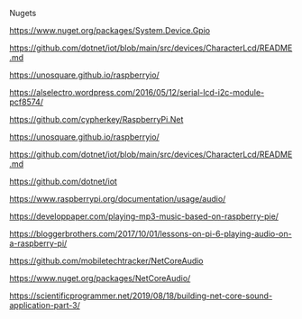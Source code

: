 ﻿
Nugets

https://www.nuget.org/packages/System.Device.Gpio

https://github.com/dotnet/iot/blob/main/src/devices/CharacterLcd/README.md

https://unosquare.github.io/raspberryio/

https://alselectro.wordpress.com/2016/05/12/serial-lcd-i2c-module-pcf8574/

https://github.com/cypherkey/RaspberryPi.Net

https://unosquare.github.io/raspberryio/

https://github.com/dotnet/iot/blob/main/src/devices/CharacterLcd/README.md

https://github.com/dotnet/iot

https://www.raspberrypi.org/documentation/usage/audio/

https://developpaper.com/playing-mp3-music-based-on-raspberry-pie/

https://bloggerbrothers.com/2017/10/01/lessons-on-pi-6-playing-audio-on-a-raspberry-pi/

https://github.com/mobiletechtracker/NetCoreAudio

https://www.nuget.org/packages/NetCoreAudio/

https://scientificprogrammer.net/2019/08/18/building-net-core-sound-application-part-3/


